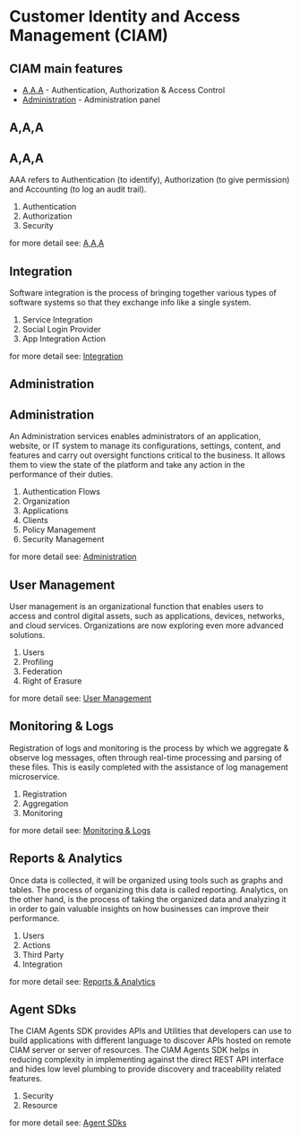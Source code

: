 # Customer Identity and Access Management (CIAM)

## <a name="CIAM"></a> CIAM main features 

-   [A,A,A](#aaa) - Authentication, Authorization & Access Control
-   [Administration](#administration) - Administration panel

## <a name="aaa"></a> A,A,A
## A,A,A
AAA refers to Authentication (to identify), Authorization (to give permission) and Accounting (to log an audit trail).

1. Authentication
2. Authorization
3. Security

for more detail see:
[A,A,A](/ciam/features/aaa.md)

## Integration
Software integration is the process of bringing together various types of software systems so that they exchange info like a single system.

1. Service Integration
2. Social Login Provider
3. App Integration Action

for more detail see:
[Integration](/ciam/features/integration.md)

## <a name="administration"></a> Administration
## Administration
An Administration services enables administrators of an application, website, or IT system to manage its configurations, settings, content, and features and carry out oversight functions critical to the business. It allows them to view the state of the platform and take any action in the performance of their duties.

1. Authentication Flows
2. Organization
3. Applications
4. Clients
5. Policy Management
6. Security Management

for more detail see:
[Administration](/ciam/features/administration.md)

## User Management
User management is an organizational function that enables users to access and control digital assets, such as applications, devices, networks, and cloud services. Organizations are now exploring even more advanced solutions.

1. Users
2. Profiling
3. Federation
4. Right of Erasure

for more detail see:
[User Management](/ciam/features/user-management.md)

## Monitoring & Logs
Registration of logs and monitoring is the process by which we aggregate & observe log messages, often through real-time processing and parsing of these files. This is easily completed with the assistance of log management microservice.

1. Registration
2. Aggregation
3. Monitoring

for more detail see:
[Monitoring & Logs](/ciam/features/monitoring-logs.md)

## Reports & Analytics
Once data is collected, it will be organized using tools such as graphs and tables. The process of organizing this data is called reporting. Analytics, on the other hand, is the process of taking the organized data and analyzing it in order to gain valuable insights on how businesses can improve their performance.
1. Users
2. Actions
3. Third Party
4. Integration

for more detail see:
[Reports & Analytics](/ciam/features/reports-analytics.md)

## Agent SDks
The CIAM Agents SDK provides APIs and Utilities that developers can use to build applications with different language to discover APIs hosted on remote CIAM server or server of resources. The CIAM Agents SDK helps in reducing complexity in implementing against the direct REST API interface and hides low level plumbing to provide discovery and traceability related features.
1. Security
2. Resource

for more detail see:
[Agent SDks](/ciam/features/agent-sdks.md)